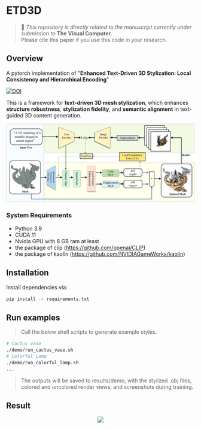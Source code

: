 # ETD3D
>
> 📎 *This repository is directly related to the manuscript currently under submission to* **The Visual Computer**.  
> Please cite this paper if you use this code in your research.
##  Overview  
A pytorch implementation of "**Enhanced Text-Driven 3D Stylization: Local Consistency and Hierarchical Encoding**"

[![DOI](https://zenodo.org/badge/1078083958.svg)](https://doi.org/10.5281/zenodo.17379663)

This is a framework for **text-driven 3D mesh stylization**, which enhances **structure robustness**, **stylization fidelity**, and **semantic alignment** in text-guided 3D content generation.

<p align="center">
  <img src="images/framework.png" width="700">
</p>




### System Requirements  

- Python 3.9 
- CUDA 11
- Nvidia GPU with 8 GB ram at least
- the package of clip (https://github.com/openai/CLIP)
- the package of kaolin (https://github.com/NVIDIAGameWorks/kaolin)
  
##  Installation  
Install dependencies via:

```bash
pip install -r requirements.txt
```
## Run examples
>Call the below shell scripts to generate example styles.
```bash
# Cactus vase 
./demo/run_cactus_vase.sh
# Colorful Lamp
./demo/run_colorful_lamp.sh
...
```
>The outputs will be saved to results/demo, with the stylized .obj files, colored and uncolored render views, and screenshots during training.
>
## Result
<p align="center">
  <img src="images/result.png" height="700">
</p>
